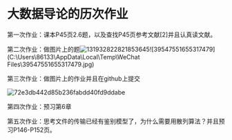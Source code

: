 # 大数据导论的历次作业

第一次作业：课本P45页2.6题，以及查找P45页参考文献[2]并且认真读文献。

第二次作业：做图片上的题![131932822821853645](C:\Users\86133\Desktop\131932822821853645.jpg)![39547551655317479](C:\Users\86133\AppData\Local\Temp\WeChat Files\39547551655317479.jpg)

第三次作业：做图片上的作业并且在github上提交

![72e3db442d85b236fabdd40fd9ddabe](C:\Users\86133\Desktop\72e3db442d85b236fabdd40fd9ddabe.png)

第四次作业：预习第6章

第五次作业：思考文件的传输已经有鉴别模型了，为什么需要用散列算法？并且预习P146-P152页。